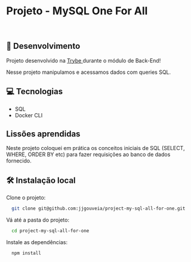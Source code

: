 # Projeto - MySQL One For All

<br />

## 🔨 Desenvolvimento

Projeto desenvolvido na <a href="https://betrybe.com/" target="_blank">Trybe </a> durante o módulo de Back-End!

Nesse projeto manipulamos e acessamos dados com queries SQL.


## 💻 Tecnologias

* SQL
* Docker CLI

## Lissões aprendidas

Neste projeto coloquei em prática os conceitos iniciais de SQL (SELECT, WHERE, ORDER BY etc) para fazer requisições ao banco de dados fornecido.

## 🛠 Instalação local

Clone o projeto:

```bash
  git clone git@github.com:jjgouveia/project-my-sql-all-for-one.git
```

Vá até a pasta do projeto:

```bash
  cd project-my-sql-all-for-one
```

Instale as dependências:

```bash
  npm install
```

<!-- Olá, Tryber!

Esse é apenas um arquivo inicial para o README do seu projeto.

É essencial que você preencha esse documento por conta própria, ok?

Não deixe de usar nossas dicas de escrita de README de projetos, e deixe sua criatividade brilhar!

⚠️ IMPORTANTE: você precisa deixar nítido:
- quais arquivos/pastas foram desenvolvidos por você; 
- quais arquivos/pastas foram desenvolvidos por outra pessoa estudante;
- quais arquivos/pastas foram desenvolvidos pela Trybe.

-->
